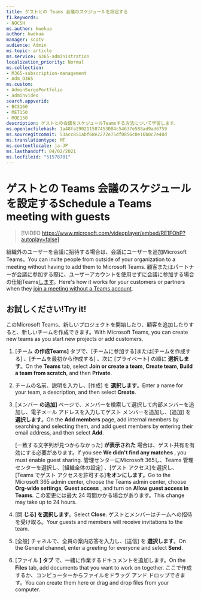 ```yaml
---
title: ゲストとの Teams 会議のスケジュールを設定する
f1.keywords:
- NOCSH
ms.author: kwekua
author: kwekua
manager: scotv
audience: Admin
ms.topic: article
ms.service: o365-administration
localization_priority: Normal
ms.collection:
- M365-subscription-management
- Adm_O365
ms.custom:
- AdminSurgePortfolio
- adminvideo
search.appverid:
- BCS160
- MET150
- MOE150
description: ゲストとの会議をスケジュールTeamsする方法について学習します。
ms.openlocfilehash: 1a48fa290211507453004c54637e588ad9ad6759
ms.sourcegitcommit: 53acc851abf68e2272e75df0856c0e16b0c7e48d
ms.translationtype: MT
ms.contentlocale: ja-JP
ms.lasthandoff: 04/02/2021
ms.locfileid: "51578701"
---
```

# <a name="schedule-a-teams-meeting-with-guests"></a><span data-ttu-id="0efb7-103">ゲストとの Teams 会議のスケジュールを設定する</span><span class="sxs-lookup"><span data-stu-id="0efb7-103">Schedule a Teams meeting with guests</span></span>

> [!VIDEO https://www.microsoft.com/videoplayer/embed/RE1FOhP?autoplay=false]

<span data-ttu-id="0efb7-104">組織外のユーザーを会議に招待する場合は、会議にユーザーを追加Microsoft Teams。</span><span class="sxs-lookup"><span data-stu-id="0efb7-104">You can invite people from outside of your organization to a meeting without having to add them to Microsoft Teams.</span></span> <span data-ttu-id="0efb7-105">顧客またはパートナーが会議に参加する際に、ユーザーアカウントを使用せずに会議に参加する場合の仕組Teams[します](https://support.microsoft.com/office/c6efc38f-4e03-4e79-b28f-e65a4c039508)。</span><span class="sxs-lookup"><span data-stu-id="0efb7-105">Here's how it works for your customers or partners when they [join a meeting without a Teams account](https://support.microsoft.com/office/c6efc38f-4e03-4e79-b28f-e65a4c039508).</span></span>

## <a name="try-it"></a><span data-ttu-id="0efb7-106">お試しください!</span><span class="sxs-lookup"><span data-stu-id="0efb7-106">Try it!</span></span>

<span data-ttu-id="0efb7-107">このMicrosoft Teams、新しいプロジェクトを開始したり、顧客を追加したりすると、新しいチームを作成できます。</span><span class="sxs-lookup"><span data-stu-id="0efb7-107">With Microsoft Teams, you can create new teams as you start new projects or add customers.</span></span>

1. <span data-ttu-id="0efb7-108">[チーム **の作成Teams]** タブで、[チームに参加する]または[チームを作成する] 、[チームを最初から作成する] 、次に [プライベート] の順に **選択します**。</span><span class="sxs-lookup"><span data-stu-id="0efb7-108">On the  **Teams** tab, select **Join or create a team**, **Create team**, **Build a team from scratch**, and then **Private**.</span></span>
2. <span data-ttu-id="0efb7-109">チームの名前、説明を入力し、[作成] を  **選択します**。</span><span class="sxs-lookup"><span data-stu-id="0efb7-109">Enter a name for your team, a description, and then select  **Create**.</span></span>
3. <span data-ttu-id="0efb7-110">[メンバー  **の追加]**  ページで、メンバーを検索して選択して内部メンバーを追加し、電子メール アドレスを入力してゲスト メンバーを追加し、[追加] を  **選択します**。</span><span class="sxs-lookup"><span data-stu-id="0efb7-110">On the  **Add members**  page, add internal members by searching and selecting them, and add guest members by entering their email address, and then select  **Add**.</span></span>

    <span data-ttu-id="0efb7-111">[一致する文字列が見つからなかった]  **が表示された** 場合は、ゲスト共有を有効にする必要があります。</span><span class="sxs-lookup"><span data-stu-id="0efb7-111">If you see  **We didn't find any matches** , you must enable guest sharing.</span></span> <span data-ttu-id="0efb7-112">管理センターにMicrosoft 365し、Teams 管理センターを選択し、[組織全体の設定] 、[ゲスト アクセス]を選択し、[Teams でゲスト アクセスを許可する]**をオンにします**。</span><span class="sxs-lookup"><span data-stu-id="0efb7-112">Go to the Microsoft 365 admin center, choose the Teams admin center, choose  **Org-wide settings**,  **Guest access** , and turn on  **Allow guest access in Teams**.</span></span> <span data-ttu-id="0efb7-113">この変更には最大 24 時間かかる場合があります。</span><span class="sxs-lookup"><span data-stu-id="0efb7-113">This change may take up to 24 hours.</span></span>

1. <span data-ttu-id="0efb7-114">[閉  **じる] を選択します**。</span><span class="sxs-lookup"><span data-stu-id="0efb7-114">Select  **Close**.</span></span> <span data-ttu-id="0efb7-115">ゲストとメンバーはチームへの招待を受け取る。</span><span class="sxs-lookup"><span data-stu-id="0efb7-115">Your guests and members will receive invitations to the team.</span></span>
2. <span data-ttu-id="0efb7-116">[全般] チャネルで、全員の案内応答を入力し、[送信] を  **選択します**。</span><span class="sxs-lookup"><span data-stu-id="0efb7-116">On the General channel, enter a greeting for everyone and select  **Send**.</span></span>
3. <span data-ttu-id="0efb7-117">[ファイル  **] タブ** で、一緒に作業するドキュメントを追加します。</span><span class="sxs-lookup"><span data-stu-id="0efb7-117">On the  **Files** tab, add documents that you want to work on together.</span></span> <span data-ttu-id="0efb7-118">ここで作成するか、コンピューターからファイルをドラッグ アンド ドロップできます。</span><span class="sxs-lookup"><span data-stu-id="0efb7-118">You can create them here or drag and drop files from your computer.</span></span>